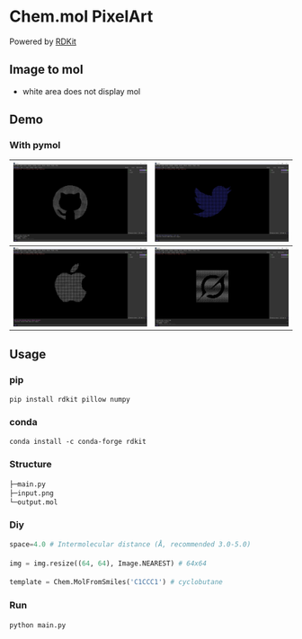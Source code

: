 # Chem.mol PixelArt

Powered by [RDKit](https://github.com/rdkit/rdkit) 

## Image to mol

- white area does not display mol

## Demo

### With pymol

| ![GitHub with PyMol](assets/github.png) | ![Twitter with PyMol](assets/twitter.png) |
|---|---|
| ![Apple with PyMol](assets/apple.png) | ![Grok with PyMol](assets/grok.png) |

## Usage

### pip

```
pip install rdkit pillow numpy
```

### conda

```
conda install -c conda-forge rdkit
```

### Structure

```
├─main.py  
├─input.png  
└─output.mol
```

### Diy

```py
space=4.0 # Intermolecular distance (Å, recommended 3.0-5.0)

img = img.resize((64, 64), Image.NEAREST) # 64x64

template = Chem.MolFromSmiles('C1CCC1') # cyclobutane
```

### Run

```
python main.py
```
